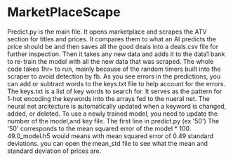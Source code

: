 # MarketPlaceScape
Predict.py is the main file.  It opens marketplace and scrapes the ATV section for titles and prices.  It compares them to what an AI predicts the price should be and then saves all the good deals into a deals.csv file for further inspection.  Then it takes any new data and adds it to the data1 bank to re-train the model with all the new data that was scraped.  The whole code takes 1hr+ to run, mainly because of the random timers built into the scraper to avoid detection by fb.  As you see errors in the predictions, you can add or subtract words to the keys.txt file to help account for the errors.  The keys.txt is a list of key words to search for.  It serves as the pattern for 1-hot encoding the keywords into the arrays fed to the nueral net.  The neural net arcitecture is automatically updated when a keyword is changed, added, or deleted.   To use a newly trained model,  you need to update the number of the model,and key file.  The first line in predict.py (ex '50')  The '50' corresponds to the mean squared error of the model * 100.   49.0_model.h5 would means with mean squared error of 0.49 standard deviations.  you can open the mean_std file to see what the mean and standard deviation of prices are.
